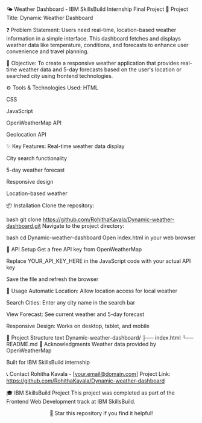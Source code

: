🌤️ Weather Dashboard - IBM SkillsBuild Internship Final Project
🎯 Project Title:
Dynamic Weather Dashboard

❓ Problem Statement:
Users need real-time, location-based weather information in a simple interface. This dashboard fetches and displays weather data like temperature, conditions, and forecasts to enhance user convenience and travel planning.

🎯 Objective:
To create a responsive weather application that provides real-time weather data and 5-day forecasts based on the user's location or searched city using frontend technologies.

⚙️ Tools & Technologies Used:
HTML

CSS

JavaScript

OpenWeatherMap API

Geolocation API

✨ Key Features:
Real-time weather data display

City search functionality

5-day weather forecast

Responsive design

Location-based weather

📦 Installation
Clone the repository:

bash
git clone https://github.com/RohithaKavala/Dynamic-weather-dashboard.git
Navigate to the project directory:

bash
cd Dynamic-weather-dashboard
Open index.html in your web browser

🔧 API Setup
Get a free API key from OpenWeatherMap

Replace YOUR_API_KEY_HERE in the JavaScript code with your actual API key

Save the file and refresh the browser

🎯 Usage
Automatic Location: Allow location access for local weather

Search Cities: Enter any city name in the search bar

View Forecast: See current weather and 5-day forecast

Responsive Design: Works on desktop, tablet, and mobile

📁 Project Structure
text
Dynamic-weather-dashboard/
├── index.html
└── README.md
🙏 Acknowledgments
Weather data provided by OpenWeatherMap

Built for IBM SkillsBuild internship

📞 Contact
Rohitha Kavala - [your.email@domain.com]
Project Link: https://github.com/RohithaKavala/Dynamic-weather-dashboard

🎓 IBM SkillsBuild Project
This project was completed as part of the Frontend Web Development track at IBM SkillsBuild.

<div align="center">
🌟 Star this repository if you find it helpful!
</div>

